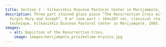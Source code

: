 ```yaml
---
title: Section 2 - Vilkaviškis Diocese Pastoral Center in Marijampolė, Lithuania
description: Three part stained glass piece “The Resurrection Cross with The
  Virgin Mary and Joseph”, 9 m² (one part – 164x207 cm), classical stained glass
  technique, Vilkaviškis Diocese Pastoral Center in Marijampolė, 2003.
images:
  - alt: Depiction of the Resurrection Cross.
    image: images/marijampole_prisikelimo-kryzius.jpg
---
```

